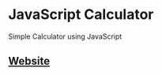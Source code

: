# JavaScript Calculator

Simple Calculator using JavaScript

## [Website](https://gauravsinghdev.github.io/Javascipt-Calculator/)

